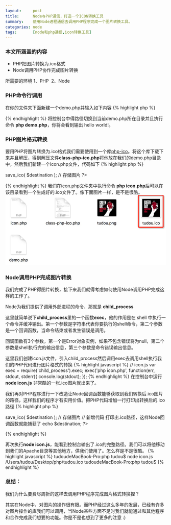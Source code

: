 ```yaml
---
layout:     post
title:      Node与PHP通信，打造一个ICON转换工具
summary:    使用Node进程通信去调用PHP程序完成一个图片转换工具。
categories: node
tags:       [node和php通信,icon转换工具]
---
```


### 本文所涵盖的内容
* PHP把图片转换为.ico格式
* Node调用PHP协作完成图片转换

所需要的环境 1、PHP&nbsp;&nbsp;2、Node

### PHP命令行调用
在你的文件夹下面新建一个demo.php并输入如下内容
{% highlight php %}
<?php
print('hello world!');
?>
{% endhighlight %}
将控制台中得路径切换到当前demo.php所在目录并且执行命令 <b>php demo.php</b>，你将会看到输出 hello world!。

### PHP图片格式转换
要用PHP将图片转换为.ico格式我们需要使用到一个库[php-ico](https://github.com/chrisbliss18/php-ico)。将这个库下载下来并且解压，得到解压文件<b>class-php-ico.php</b>将他放在我们的demo.php目录中，然后我们新建一个icon.php文件，代码如下
{% highlight php %}
<?php
require( dirname( __FILE__ ) . '/class-php-ico.php' );  // 调用ico库

$source = dirname( __FILE__ ) . '/tudou.png';           // 待转换的图片路径
$destination = dirname( __FILE__ ) . '/tudou.ico';      // 转化后的ico图片路径

$ico_lib = new PHP_ICO( $source, array(array(64,64)) ); // 转换图片
$ico_lib->save_ico( $destination );                     // 存储图片
?>
{% endhighlight %}
我们在icon.php文件夹中执行命令 <b>php icon.php</b>后可以在该目录看到一个生成好的.ico文件了。像下面图片一样，是不是很酷。<br>
![转换后ico图片](/resource/node-php-ico/img1.png)

### Node调用PHP完成图片转换
我们完成了PHP得图片转换，接下来我们就得考虑如何使用Node调用PHP完成这样的工作了。

Node为我们提供了调用外部进程的命令，那就是 <b>child_process</b>

这里就简单说下<b>child_process</b>里的一个函数<b>exec</b>，他的作用是在 shell 中执行一个命令并缓冲输出。第一个参数是字符串代表你要执行的shell命令，第二个参数是一个回调函数，当命令结束或者发生错误是调用。

回调函数有3个参数，第一个是Error对象实例，如果不包含错误将为null，第二个参数是shell执行完的输出信息，第三个参数是命令错误输出信息。

这里我们创建icon.js文件，引入child_process然后调用exec去调用shell执行我们的PHP代码进行图片格式的转换
{% highlight javascript %}
// icon.js
var exec = require('child_process').exec;
exec('php icon.php', function(err, stdout, stderr){
    console.log(stdout);
});
{% endhighlight %}
在控制台中运行 <b>node icon.js</b> 非常酷的一张.ico图片就出来了。

我们再对PHP程序进行一下改造让Node回调函数能够获取到我们转换后.ico图片的路径，这样我们的程序才有实用价值。把PHP代码增加一行打印出转换后的.ico路径
{% highlight php %}
<?php
require( dirname( __FILE__ ) . '/class-php-ico.php' );  // 调用ico库

$source = dirname( __FILE__ ) . '/tudou.png';           // 待转换的图片路径
$destination = dirname( __FILE__ ) . '/tudou.ico';      // 转化后的ico图片路径

$ico_lib = new PHP_ICO( $source, array(array(64,64)) ); // 转换图片
$ico_lib->save_ico( $destination );                     // 存储图片
// 新增代码 打印出.ico路径，这样Node回调函数就能捕获了
echo $destination;
?>
{% endhighlight %}

再次执行<b>node icon.js</b>，能看到控制台输出了.ico的完整路径。我们可以将他移动到我们的Apache目录等其他地方，供我们使用了。怎么样是不是很酷。
{% highlight javascript %}
tudoudeMacBook-Pro:php tudou$ node icon.js
/Users/tudou/Desktop/php/tudou.ico
tudoudeMacBook-Pro:php tudou$
{% endhighlight %}

### 总结：

<span class="red">我们为什么要费尽周折的这样去调用PHP程序完成图片格式转换捏？</span>

其实在Node中，对图片的操作很有限。而PHP经过这么多年的发展，已经有许多对图片操作的库我们可以调用，当Node某些方面不足时我们就能通过和其他程序和合作完成我们想要的功能。你是不是也想到了更多的注意 :)
